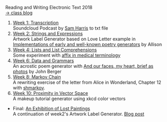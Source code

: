 Reading and Writing Electronic Text 2018
<br>[→ class blog](http://www.alicehgsun.com/category/electronic-text/)

1. [Week 1: Transcription](https://alicehgsun.github.io/RWET18/week1/GoodAndEvil.txt)
<br>Soundcloud Podcast by [Sam Harris](https://soundcloud.com/intelligence2/sam-harris-on-the-science-of-good-and-evil) to txt file
2. [Week 2: Strings and Expressions](https://github.com/alicehgsun/RWET18/blob/master/week2/artwork-label.ipynb)
<br>Artwork Label Generator based on Love Letter example in [Implementations of early and well-known poetry generators](https://github.com/aparrish/rwet/blob/master/some-poetry-generators.ipynb) by Allison
3. [Week 4: Lists and List Comprehensions](https://github.com/alicehgsun/RWET18/blob/master/week4/medical-affix.ipynb)
<br>Some experiment with [affix in medical terminology](https://en.wikipedia.org/wiki/List_of_medical_roots,_suffixes_and_prefixes)
4. [Week 6: Data and Grammars](https://github.com/alicehgsun/RWET18/blob/master/week6/acrostic.ipynb)
<br>An acrostic poem generator with [And our faces, my heart, brief as photos](https://www.amazon.com/Our-Faces-Heart-Brief-Photos/dp/0679736565) by John Berger
5. [Week 8: Markov Chain](https://github.com/alicehgsun/RWET18/blob/master/week8/letter.ipynb)
<br>A rewriting exercise of the letter from Alice in Wonderland, Chapter 12 with [shmarkov](https://gist.github.com/aparrish/14cb94ce539a868e6b8714dd84003f06).
6. [Week 10: Proximity in Vector Space](https://github.com/alicehgsun/RWET18/blob/master/week10/makeup-guru.ipynb)
<br>A makeup tutorial generator using xkcd color vectors
- Final: [An Exhibition of Lost Paintings](https://github.com/alicehgsun/RWET18/blob/master/final/lost-paintings.ipynb)
<br> A continuation of week2's Artwork Label Generator. [Blog post](http://www.alicehgsun.xyz/electronic-text/lost-paintings/)

